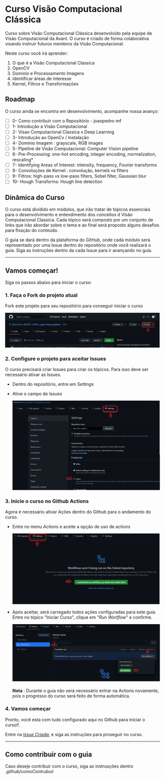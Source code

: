 # Curso Visão Computacional Clássica

Curso sobre Visão Computacional Clássica desenvolvido pela equipe de Visão Computacional da Avant. O curso é criado de forma colaborativa visando instruir futuros membros da Visão Computacional.

Neste curso você irá aprender:

1. O que é a Visão Computacional Classica
1. OpenCV
1. Dominio e Processamento Imagens
1. Identificar áreas de interesse
1. Kernel, Filtros e Transformações

## Roadmap

O curso ainda se encontra em desenvolvimento, acompanhe nossa avanço:

- [ ] 0- Como contribuir com o Repositório - joaopedro-mf
- [ ] 1- Introdução a Visão Computacional
- [ ] 2- Visao Computacional Classica x Deep Learning
- [ ] 3- Introdução ao OpenCv / Instalação
- [ ] 4- Dominio Imagem : grayscale, RGB images
- [ ] 5- Pipeline de Visão Computacional: Computer Vision pipeline
- [ ] 6- Pre-Processing: one-hot encoding, integer encoding, normalization, rescaling\*
- [ ] 7- Identifying Areas of Interest: intensity, frequency, Fourier transforms
- [ ] 8- Convoluções de Kernel : convolução, kernels vs filters
- [ ] 9- Filtros: high-pass vs low-pass filters, Sobel filter, Gaussian blur
- [ ] 10- Hough Transforms: Hough line detection

## Dinâmica do Curso

O curso está dividido em módulos, que irão tratar de tópicos essenciais para o desenvolvimento e entendimento dos conceitos d Visão Computacional Classica. Cada tópico será composto por um conjunto de links que irão abordar sobre o tema e ao final será proposto alguns desafios para fixação do conteúdo.

O guia se dará dentro da plataforma do GitHub, onde cada módulo será representado por uma Issue dentro do repositório onde você realizará o guia. Siga as instruções dentro da cada Issue para ir avançando no guia.

---

## Vamos começar!

Siga os passos abaixo para iniciar o curso:

### 1. **Faça o Fork do projeto atual**

Fork este projeto para seu repositório para conseguir iniciar o curso

![image](./.github/images/readmeProject/ForkProject.png)

### 2. **Configure o projeto para aceitar Issues**

O curso precisará criar Issues para criar os tópicos. Para isso deve ser necessário ativar as Issues.

- Dentro do repositório, entre em _Settings_
- Ative o campo de Issues

  ![image](./.github/images/readmeProject/SettingsProject.png)

### 3. **Inicie o curso no Github Actions**

Agora é necessário ativar Ações dentro do Github para o andamento do curso.

- Entre no menu _Actions_ e aceite a opção de uso de actions

  ![image](./.github/images/readmeProject/HabilitarActions.png)

- Após aceitar, será carregado todos ações configuradas para este guia. Entre no tópico "Iniciar Curso", clique em "_Run Worlflow_" e confirme.

  ![image](./.github/images/readmeProject/IniciarCurso.png)

  **Nota** : Durante o guia não será necessário entrar na Actions novamente, pois o progresso do curso será feito de forma automática.

### 4. **Vamos começar**

Pronto, você esta com tudo configurado aqui no Github para iniciar o curso!!

Entre na [_Issue Criada_](/../../issues/1), e siga as instruções para proseguir no curso.

---

## Como contribuir com o guia

Caso deseje contribuir com o curso, siga as instrusções dentro _.github/comoContrubuir_

